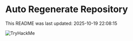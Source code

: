 # Auto Regenerate Repository

This README was last updated: 2025-10-19 22:08:15

 ![TryHackMe](https://tryhackme.com/badge/533634)